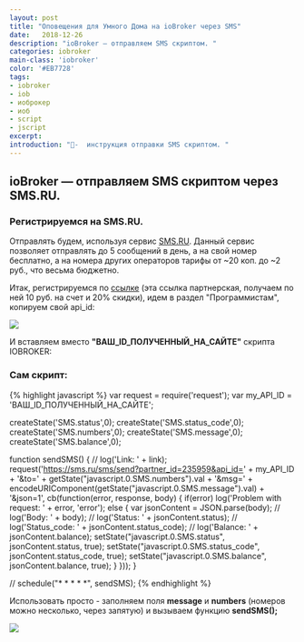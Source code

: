 ```yaml
---
layout: post
title: "Оповещения для Умного Дома на ioBroker через SMS"
date:   2018-12-26
description: "ioBroker — отправляем SMS скриптом. "
categories: iobroker
main-class: 'iobroker'
color: '#EB7728'
tags:
- iobroker
- iob
- иоброкер
- иоб
- script
- jscript 
excerpt:
introduction: "📝-  инструкция отправки SMS скриптом. "
---
```


## ioBroker — отправляем SMS скриптом через SMS.RU. 
### Регистрируемся на SMS.RU.


Отправлять будем, используя сервис [SMS.RU][1]. Данный сервис позволяет отправлять до 5 сообщений в день, а на свой номер бесплатно, а на номера других операторов тарифы от ~20 коп. до ~2 руб., что весьма бюджетно.

Итак, регистрируемся по [ссылке][1] (эта ссылка партнерская, получаем по ней 10 руб. на счет и 20% скидки), идем в раздел "Программистам", копируем свой api_id:

![][2]

И вставляем вместо **"ВАШ_ID_ПОЛУЧЕННЫЙ_НА_САЙТЕ"** скрипта IOBROKER:

### Сам скрипт:


{% highlight javascript %}
var request = require('request');
var my_API_ID = 'ВАШ_ID_ПОЛУЧЕННЫЙ_НА_САЙТЕ';

createState('SMS.status',0);
createState('SMS.status_code',0);
createState('SMS.numbers',0);
createState('SMS.message',0);
createState('SMS.balance',0);


function sendSMS() {
    // log('Link: ' + link);
    request('https://sms.ru/sms/send?partner_id=235959&api_id=' + my_API_ID + '&to=' + getState("javascript.0.SMS.numbers").val + '&msg=' + encodeURIComponent(getState("javascript.0.SMS.message").val) + '&json=1', cb(function(error, response, body) {
        if(error) log('Problem with request: ' + error, 'error');
        else {
            var jsonContent = JSON.parse(body);
            // log('Body: ' + body);
            // log('Status: ' + jsonContent.status);
            // log('Status_code: ' + jsonContent.status_code);
            // log('Balance: ' + jsonContent.balance);
            setState("javascript.0.SMS.status", jsonContent.status, true);
            setState("javascript.0.SMS.status_code", jsonContent.status_code, true);
            setState("javascript.0.SMS.balance", jsonContent.balance, true);
            }
    }));
}

// schedule("* * * * *", sendSMS);
{% endhighlight %}

Использовать просто - заполняем поля **message** и **numbers** (номеров можно несколько, через запятую) и вызываем функцию **sendSMS();**

![][3]

[1]: http://smart2promo.sms.ru/
[2]: /assets/image/pooh063/smsru.png
[3]: /assets/image/pooh063/2.png
[4]: /assets/image/pooh063/
[5]: /assets/image/pooh063/

